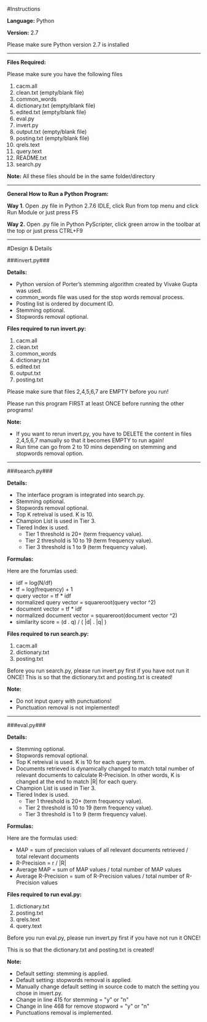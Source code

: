 #Instructions

**Language:** Python

**Version:** 2.7

Please make sure Python version 2.7 is installed

--------------------------------------------------------------------------------------------
**Files Required:**

Please make sure you have the following files

1. cacm.all
2. clean.txt       (empty/blank file)
3. common_words
4. dictionary.txt  (empty/blank file)
5. edited.txt      (empty/blank file)
6. eval.py
7. invert.py
8. output.txt      (empty/blank file)
9. posting.txt     (empty/blank file)
10. qrels.text
11. query.text
12. README.txt
13. search.py

**Note:** All these files should be in the same folder/directory

--------------------------------------------------------------------------------------------
**General How to Run a Python Program:**

**Way 1**. Open .py file in Python 2.7.6 IDLE, 
       click Run from top menu 
       and click Run Module or just press F5

**Way 2.** Open .py file in Python PyScripter, 
       click green arrow in the toolbar at the top 
       or just press CTRL+F9
       
--------------------------------------------------------------------------------------------

#Design & Details

###invert.py###

**Details:** 

- Python version of Porter’s stemming algorithm created by Vivake Gupta was used.
- common_words file was used for the stop words removal process.
- Posting list is ordered by document ID.
- Stemming optional.
- Stopwords removal optional.

**Files required to run invert.py:**

1. cacm.all
2. clean.txt 
3. common_words
4. dictionary.txt
5. edited.txt
6. output.txt
7. posting.txt

Please make sure that files 2,4,5,6,7 are EMPTY before you run!

Please run this program FIRST at least ONCE before running the other programs!

**Note:**

- If you want to rerun invert.py, you have to DELETE the content in files 2,4,5,6,7 manually so that it becomes EMPTY to run again!
- Run time can go from  2 to 10 mins depending on stemming and stopwords removal option.

--------------------------------------------------------------------------------------------
###search.py###

**Details:**

- The interface program is integrated into search.py.
- Stemming optional.
- Stopwords removal optional.
- Top K retreival is used. K is 10.
- Champion List is used in Tier 3.
- Tiered Index is used. 
  - Tier 1 threshold is 20+ (term frequency value).
  - Tier 2 threshold is 10 to 19 (term frequency value).
  - Tier 3 threshold is 1 to 9 (term frequency value).

**Formulas:**

Here are the forumlas used:
- idf = log(N/df) 
- tf = log(frequency) + 1
- query vector = tf * idf
- normalized query vector = squareroot(query vector ^2)
- document vector = tf * idf
- normalized document vector = squareroot(document vector ^2)
- similarity score = (d . q) / ( |d| . |q| )

**Files required to run search.py:**

1. cacm.all
2. dictionary.txt 
3. posting.txt

Before you run search.py, please run invert.py first if you have not run it ONCE!
This is so that the dictionary.txt and posting.txt is created!

**Note:**

- Do not input query with punctuations! 
- Punctuation removal is not implemented!

--------------------------------------------------------------------------------------------
###eval.py###

**Details:**

- Stemming optional.
- Stopwords removal optional.
- Top K retreival is used. K is 10 for each query term.
- Documents retrieved is dynamically changed to match total number of relevant documents to calculate R-Precision. In other words, K is changed at the end to match |R| for each query.
- Champion List is used in Tier 3.
- Tiered Index is used. 
  - Tier 1 threshold is 20+ (term frequency value).
  - Tier 2 threshold is 10 to 19 (term frequency value).
  - Tier 3 threshold is 1 to 9 (term frequency value).

**Formulas:**

Here are the formulas used:
- MAP = sum of precision values of all relevant documents retrieved / total relevant documents 
- R-Precision = r / |R|
- Average MAP = sum of MAP values / total number of MAP values
- Average R-Precision = sum of R-Precision values / total number of R-Precision values

**Files required to run eval.py:**

1. dictionary.txt
2. posting.txt
3. qrels.text
4. query.text

Before you run eval.py, please run invert.py first if you have not run it ONCE! 

This is so that the dictionary.txt and posting.txt is created!

**Note:**
- Default setting: stemming is applied.
- Default setting: stopwords removal is applied.
- Manually change default setting in source code to match the setting you chose in invert.py.
- Change in line 415 for stemming = "y" or "n"
- Change in line 468 for remove stopword = "y" or "n"
- Punctuations removal is implemented.


